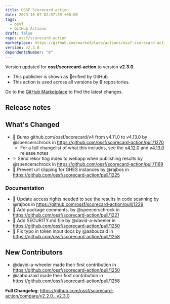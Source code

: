 ```yaml
---
title: OSSF Scorecard action
date: 2023-10-07 02:57:39 +00:00
tags:
  - ossf
  - GitHub Actions
draft: false
repo: ossf/scorecard-action
marketplace: https://github.com/marketplace/actions/ossf-scorecard-action
version: v2.3.0
dependentsNumber: "0"
---
```



Version updated for **ossf/scorecard-action** to version **v2.3.0**.
- This publisher is shown as erified by GitHub.
- This action is used across all versions by **0** repositories.

Go to the [GitHub Marketplace](https://github.com/marketplace/actions/ossf-scorecard-action) to find the latest changes.

## Release notes

## What's Changed

* :seedling: Bump github.com/ossf/scorecard/v4 from v4.11.0 to v4.13.0 by @spencerschrock in https://github.com/ossf/scorecard-action/pull/1270
  * For a full changelist of what this includes, see the [v4.12.0](https://github.com/ossf/scorecard/releases/tag/v4.12.0) and [v4.13.0](https://github.com/ossf/scorecard/releases/tag/v4.13.0) release notes
* :sparkles: Send rekor tlog index to webapp when publishing results by @spencerschrock in https://github.com/ossf/scorecard-action/pull/1169
* :bug: Prevent url clipping for GHES instances by @rajbos in https://github.com/ossf/scorecard-action/pull/1225

### Documentation
* :book: Update access rights needed to see the results in code scanning by @rajbos in https://github.com/ossf/scorecard-action/pull/1229
* :book: Add package comments. by @spencerschrock in https://github.com/ossf/scorecard-action/pull/1221
* :book: Add SECURITY.md file by @david-a-wheeler in https://github.com/ossf/scorecard-action/pull/1250
* :book: Fix typo in token input docs by @aabouzaid in https://github.com/ossf/scorecard-action/pull/1258

## New Contributors
* @david-a-wheeler made their first contribution in https://github.com/ossf/scorecard-action/pull/1250
* @aabouzaid made their first contribution in https://github.com/ossf/scorecard-action/pull/1258

**Full Changelog**: https://github.com/ossf/scorecard-action/compare/v2.2.0...v2.3.0
